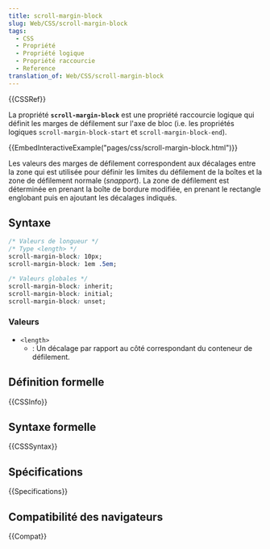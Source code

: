 ```yaml
---
title: scroll-margin-block
slug: Web/CSS/scroll-margin-block
tags:
  - CSS
  - Propriété
  - Propriété logique
  - Propriété raccourcie
  - Reference
translation_of: Web/CSS/scroll-margin-block
---
```


{{CSSRef}}

La propriété **`scroll-margin-block`** est une propriété raccourcie logique qui définit les marges de défilement sur l'axe de bloc (i.e. les propriétés logiques `scroll-margin-block-start` et `scroll-margin-block-end`).

{{EmbedInteractiveExample("pages/css/scroll-margin-block.html")}}

Les valeurs des marges de défilement correspondent aux décalages entre la zone qui est utilisée pour définir les limites du défilement de la boîtes et la zone de défilement normale (_snapport_). La zone de défilement est déterminée en prenant la boîte de bordure modifiée, en prenant le rectangle englobant puis en ajoutant les décalages indiqués.

## Syntaxe

```css
/* Valeurs de longueur */
/* Type <length> */
scroll-margin-block: 10px;
scroll-margin-block: 1em .5em;

/* Valeurs globales */
scroll-margin-block: inherit;
scroll-margin-block: initial;
scroll-margin-block: unset;
```

### Valeurs

- `<length>`
  - : Un décalage par rapport au côté correspondant du conteneur de défilement.

## Définition formelle

{{CSSInfo}}

## Syntaxe formelle

{{CSSSyntax}}

## Spécifications

{{Specifications}}

## Compatibilité des navigateurs

{{Compat}}
